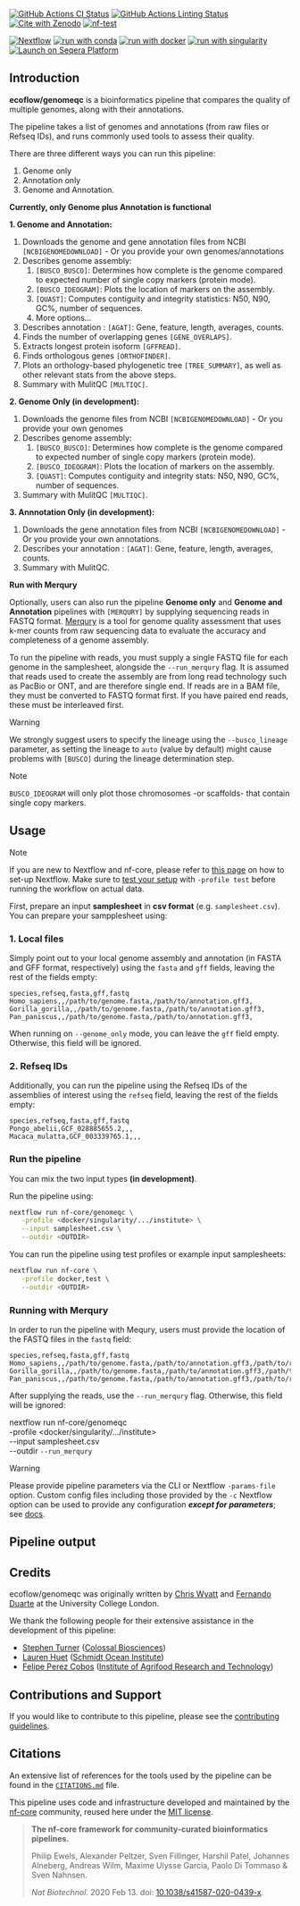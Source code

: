 [![GitHub Actions CI Status](https://github.com/ecoflow/genomeqc/actions/workflows/ci.yml/badge.svg)](https://github.com/ecoflow/genomeqc/actions/workflows/ci.yml)
[![GitHub Actions Linting Status](https://github.com/ecoflow/genomeqc/actions/workflows/linting.yml/badge.svg)](https://github.com/ecoflow/genomeqc/actions/workflows/linting.yml)[![Cite with Zenodo](http://img.shields.io/badge/DOI-10.5281/zenodo.XXXXXXX-1073c8?labelColor=000000)](https://doi.org/10.5281/zenodo.XXXXXXX)
[![nf-test](https://img.shields.io/badge/unit_tests-nf--test-337ab7.svg)](https://www.nf-test.com)

[![Nextflow](https://img.shields.io/badge/nextflow%20DSL2-%E2%89%A523.04.0-23aa62.svg)](https://www.nextflow.io/)
[![run with conda](http://img.shields.io/badge/run%20with-conda-3EB049?labelColor=000000&logo=anaconda)](https://docs.conda.io/en/latest/)
[![run with docker](https://img.shields.io/badge/run%20with-docker-0db7ed?labelColor=000000&logo=docker)](https://www.docker.com/)
[![run with singularity](https://img.shields.io/badge/run%20with-singularity-1d355c.svg?labelColor=000000)](https://sylabs.io/docs/)
[![Launch on Seqera Platform](https://img.shields.io/badge/Launch%20%F0%9F%9A%80-Seqera%20Platform-%234256e7)](https://cloud.seqera.io/launch?pipeline=https://github.com/ecoflow/genomeqc)

## Introduction

**ecoflow/genomeqc** is a bioinformatics pipeline that compares the quality of multiple genomes, along with their annotations.

The pipeline takes a list of genomes and annotations (from raw files or Refseq IDs), and runs commonly used tools to assess their quality.

There are three different ways you can run this pipeline:
 1. Genome only
 2. Annotation only
 3. Genome and Annotation.

**Currently, only Genome plus Annotation is functional**

<!-- TODO nf-core:
For an example, see https://github.com/nf-core/rnaseq/blob/master/README.md#introduction
-->

<!-- TODO nf-core: Include a figure that guides the user through the major workflow steps. Many nf-core
     workflows use the "tube map" design for that. See https://nf-co.re/docs/contributing/design_guidelines#examples for examples.
-->

**1. Genome and Annotation:**
1. Downloads the genome and gene annotation files from NCBI `[NCBIGENOMEDOWNLOAD]` - Or you provide your own genomes/annotations
2. Describes genome assembly:
   1. `[BUSCO_BUSCO]`: Determines how complete is the genome compared to expected number of single copy markers (protein mode).
   2. `[BUSCO_IDEOGRAM]`: Plots the location of markers on the assembly.
   3. `[QUAST]`: Computes contiguity and integrity statistics: N50, N90, GC%, number of sequences.
   4. More options...
3. Describes annotation : `[AGAT]`: Gene, feature, length, averages, counts.
4. Finds the number of overlapping genes `[GENE_OVERLAPS]`.
5. Extracts longest protein isoform `[GFFREAD]`.
6. Finds orthologous genes `[ORTHOFINDER]`.
7. Plots an orthology-based phylogenetic tree `[TREE_SUMMARY]`, as well as other relevant stats from the above steps.
8. Summary with MulitQC `[MULTIQC]`.

**2. Genome Only (in development):**
1. Downloads the genome files from NCBI `[NCBIGENOMEDOWNLOAD]` - Or you provide your own genomes
2. Describes genome assembly:
   1. `[BUSCO_BUSCO]`: Determines how complete is the genome compared to expected number of single copy markers (protein mode).
   2. `[BUSCO_IDEOGRAM]`: Plots the location of markers on the assembly.
   3. `[QUAST]`: Computes contiguity and integrity stats: N50, N90, GC%, number of sequences.
3. Summary with MulitQC `[MULTIQC]`.

**3. Annnotation Only (in development):**
1. Downloads the gene annotation files from NCBI `[NCBIGENOMEDOWNLOAD]` - Or you provide your own annotations.
2. Describes your annotation : `[AGAT]`: Gene, feature, length, averages, counts.
3. Summary with MulitQC.

**Run with Merqury**

Optionally, users can also run the pipeline **Genome only** and **Genome and Annotation** pipelines with `[MERQURY]` by supplying sequencing reads in FASTQ format. [Merqury](https://github.com/marbl/merqury) is a tool for genome quality assessment that uses k-mer counts from raw sequencing data to evaluate the accuracy and completeness of a genome assembly.

To run the pipeline with reads, you must supply a single FASTQ file for each genome in the samplesheet, alongside the `--run_merqury` flag. It is assumed that reads used to create the assembly are from long read technology such as PacBio or ONT, and are therefore single end. If reads are in a BAM file, they must be converted to FASTQ format first. If you have paired end reads, these must be interleaved first.

> [!WARNING]
> We strongly suggest users to specify the lineage using the `--busco_lineage` parameter, as setting the lineage to `auto` (value by default) might cause problems with `[BUSCO]` during the lineage determination step.

> [!NOTE]
> `BUSCO_IDEOGRAM` will only plot those chromosomes -or scaffolds- that contain single copy markers.

## Usage

> [!NOTE]
> If you are new to Nextflow and nf-core, please refer to [this page](https://nf-co.re/docs/usage/installation) on how to set-up Nextflow. Make sure to [test your setup](https://nf-co.re/docs/usage/introduction#how-to-run-a-pipeline) with `-profile test` before running the workflow on actual data.

First, prepare an input **samplesheet** in **csv format** (e.g. `samplesheet.csv`). You can prepare your sampplesheet using:

###  1. Local files

Simply point out to your local genome assembly and annotation (in FASTA and GFF format, respectively) using the `fasta` and `gff` fields, leaving the rest of the fields empty:

```csv
species,refseq,fasta,gff,fastq
Homo_sapiens,,/path/to/genome.fasta,/path/to/annotation.gff3,
Gorilla_gorilla,,/path/to/genome.fasta,/path/to/annotation.gff3,
Pan_paniscus,,/path/to/genome.fasta,/path/to/annotation.gff3,
```

When running on ``--genome_only`` mode, you can leave the `gff` field empty. Otherwise, this field will be ignored.

### 2. Refseq IDs

Additionally, you can run the pipeline using the Refseq IDs of the assemblies of interest using the `refseq` field, leaving the rest of the fields empty:

```csv
species,refseq,fasta,gff,fastq
Pongo_abelii,GCF_028885655.2,,,
Macaca_mulatta,GCF_003339765.1,,,
```

### Run the pipeline

You can mix the two input types **(in development)**.

Run the pipeline using:

```bash
nextflow run nf-core/genomeqc \
   -profile <docker/singularity/.../institute> \
   --input samplesheet.csv \
   --outdir <OUTDIR>
```

You can run the pipeline using test profiles or example input samplesheets:

```bash
nextflow run nf-core \
   -profile docker,test \
   --outdir <OUTDIR>
```

<!-- TODO nf-core: update the following command to include all required parameters for a minimal example -->

### Running with Merqury

In order to run the pipeline with Mequry, users must provide the location of the FASTQ files in the `fastq` field:

```csv
species,refseq,fasta,gff,fastq
Homo_sapiens,,/path/to/genome.fasta,/path/to/annotation.gff3,/path/to/reads.fq.gz
Gorilla_gorilla,,/path/to/genome.fasta,/path/to/annotation.gff3,/path/to/reads.fq.gz
Pan_paniscus,,/path/to/genome.fasta,/path/to/annotation.gff3,/path/to/reads.fq.gz
```

After supplying the reads, use the `--run_merqury` flag. Otherwise, this field will be ignored:

nextflow run nf-core/genomeqc \
   -profile <docker/singularity/.../institute> \
   --input samplesheet.csv \
   --outdir <OUTDIR>
   `--run_merqury`

> [!WARNING]
> Please provide pipeline parameters via the CLI or Nextflow `-params-file` option. Custom config files including those provided by the `-c` Nextflow option can be used to provide any configuration _**except for parameters**_;
> see [docs](https://nf-co.re/usage/configuration#custom-configuration-files).

## Pipeline output

<!-- TODO nf-core:  -->

## Credits

ecoflow/genomeqc was originally written by [Chris Wyatt](https://github.com/chriswyatt1) and [Fernando Duarte](https://github.com/FernandoDuarteF) at the University College London.

We thank the following people for their extensive assistance in the development of this pipeline:

- [Stephen Turner](https://github.com/stephenturner/) ([Colossal Biosciences](https://colossal.com/))
- [Lauren Huet](https://github.com/LaurenHuet) ([Schmidt Ocean Institute](https://schmidtocean.org/))
- [Felipe Perez Cobos](https://github.com/fperezcobos) ([Institute of Agrifood Research and Technology](https://www.irta.cat/en/))

<!-- TODO nf-core: If applicable, make list of people who have also contributed -->

## Contributions and Support

If you would like to contribute to this pipeline, please see the [contributing guidelines](.github/CONTRIBUTING.md).

## Citations

<!-- TODO nf-core: Add citation for pipeline after first release. Uncomment lines below and update Zenodo doi and badge at the top of this file. -->
<!-- If you use ecoflow/genomeqc for your analysis, please cite it using the following doi: [10.5281/zenodo.XXXXXX](https://doi.org/10.5281/zenodo.XXXXXX) -->

<!-- TODO nf-core: Add bibliography of tools and data used in your pipeline -->

An extensive list of references for the tools used by the pipeline can be found in the [`CITATIONS.md`](CITATIONS.md) file.

This pipeline uses code and infrastructure developed and maintained by the [nf-core](https://nf-co.re) community, reused here under the [MIT license](https://github.com/nf-core/tools/blob/master/LICENSE).

> **The nf-core framework for community-curated bioinformatics pipelines.**
>
> Philip Ewels, Alexander Peltzer, Sven Fillinger, Harshil Patel, Johannes Alneberg, Andreas Wilm, Maxime Ulysse Garcia, Paolo Di Tommaso & Sven Nahnsen.
>
> _Nat Biotechnol._ 2020 Feb 13. doi: [10.1038/s41587-020-0439-x](https://dx.doi.org/10.1038/s41587-020-0439-x).
